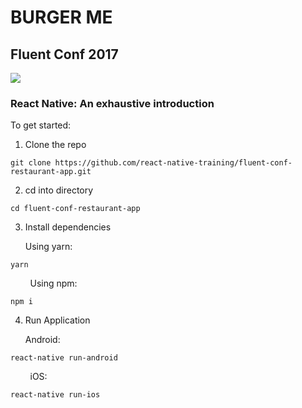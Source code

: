 # BURGER ME

## Fluent Conf 2017

![](http://i.imgur.com/kNlzT1x.jpg)  

### React Native: An exhaustive introduction

To get started:

1. Clone the repo
```
git clone https://github.com/react-native-training/fluent-conf-restaurant-app.git
```

2. cd into directory
```
cd fluent-conf-restaurant-app
```

3. Install dependencies

    Using yarn:
```
yarn
```

&nbsp; &nbsp; &nbsp; &nbsp; Using npm:  

```
npm i
```

4. Run Application

    Android:
```
react-native run-android
```

&nbsp; &nbsp; &nbsp; &nbsp; iOS:   
```
react-native run-ios
```

